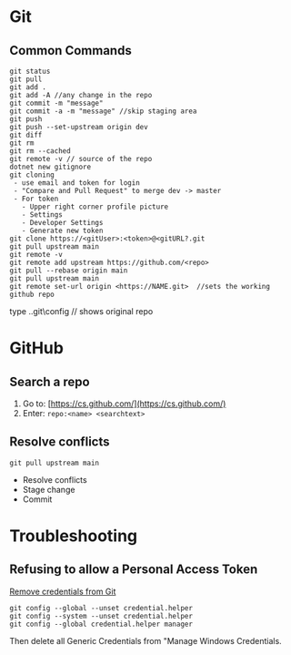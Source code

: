 # Git

## Common Commands

```
git status
git pull
git add .
git add -A //any change in the repo
git commit -m "message"
git commit -a -m "message" //skip staging area
git push
git push --set-upstream origin dev
git diff
git rm
git rm --cached
git remote -v // source of the repo
dotnet new gitignore
git cloning
 - use email and token for login
 - "Compare and Pull Request" to merge dev -> master
 - For token
   - Upper right corner profile picture
   - Settings
   - Developer Settings
   - Generate new token
git clone https://<gitUser>:<token>@<gitURL?.git
git pull upstream main
git remote -v
git remote add upstream https://github.com/<repo>
git pull --rebase origin main
git pull upstream main
git remote set-url origin <https://NAME.git>  //sets the working github repo
 ```
type .\.git\config  // shows original repo

# GitHub

## Search a repo

1. Go to: [https://cs.github.com/](https://cs.github.com/)
2. Enter: ```repo:<name> <searchtext>```

## Resolve conflicts
```
git pull upstream main
```
- Resolve conflicts
- Stage change
- Commit

# Troubleshooting

## Refusing to allow a Personal Access Token

[Remove credentials from Git](https://stackoverflow.com/questions/15381198/remove-credentials-from-git)
```
git config --global --unset credential.helper
git config --system --unset credential.helper
git config --global credential.helper manager
```
Then delete all Generic Credentials from "Manage Windows Credentials.
